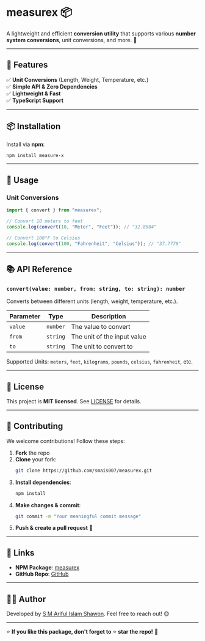 # measurex 📦


A lightweight and efficient **conversion utility** that supports various **number system conversions**, unit conversions, and more. 🚀

---

## 📌 Features

 
✅ **Unit Conversions** (Length, Weight, Temperature, etc.)  
✅ **Simple API & Zero Dependencies**  
✅ **Lightweight & Fast**  
✅ **TypeScript Support**  

---

## 📦 Installation

Install via **npm**:

```sh
npm install measure-x
```

---

## 🚀 Usage


###  Unit Conversions
```ts
import { convert } from "measurex";

// Convert 10 meters to feet
console.log(convert(10, "Meter", "Feet")); // "32.8084"

// Convert 100°F to Celsius
console.log(convert(100, "Fahrenheit", "Celsius")); // "37.7778"
```

---

## 📚 API Reference

###  `convert(value: number, from: string, to: string): number`
Converts between different units (length, weight, temperature, etc.).

| Parameter | Type      | Description                      |
|-----------|----------|----------------------------------|
| `value`   | `number` | The value to convert            |
| `from`    | `string` | The unit of the input value     |
| `to`      | `string` | The unit to convert to          |

Supported Units: `meters`, `feet`, `kilograms`, `pounds`, `celsius`, `fahrenheit`, etc.

---

## 📜 License

This project is **MIT licensed**. See [LICENSE](./LICENSE) for details.

---

## 🌟 Contributing

We welcome contributions! Follow these steps:

1. **Fork** the repo
2. **Clone** your fork:  
   ```sh
   git clone https://github.com/smais007/measurex.git
   ```
3. **Install dependencies**:  
   ```sh
   npm install
   ```
4. **Make changes & commit**:  
   ```sh
   git commit -m "Your meaningful commit message"
   ```
5. **Push & create a pull request** 🚀

---

## 🔗 Links

- **NPM Package**: [measurex](https://www.npmjs.com/package/common-converter)
- **GitHub Repo**: [GitHub](https://github.com/smais007/measurex)

---

## 👨‍💻 Author

Developed by [S M Ariful Islam Shawon](https://smais-dev-v2.vercel.app/). Feel free to reach out! 😊

---

⭐ **If you like this package, don't forget to** ⭐ **star the repo!** 🚀
